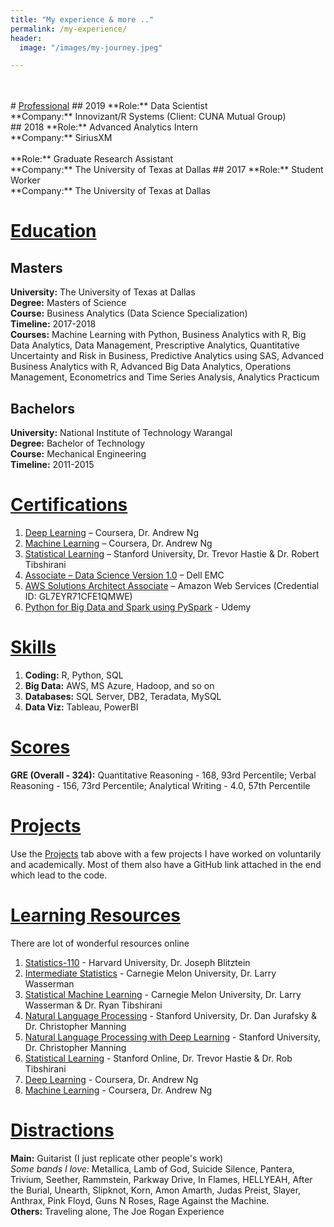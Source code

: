 ```yaml
---
title: "My experience & more .."
permalink: /my-experience/
header:
  image: "/images/my-journey.jpeg"

---
```


<br />
<br />
# <u>Professional</u>
## 2019
**Role:** Data Scientist<br>
**Company:** Innovizant/R Systems (Client: CUNA Mutual Group)<br>
## 2018
**Role:**    Advanced Analytics Intern <br>
**Company:** SiriusXM <br>
<br />
**Role:**    Graduate Research Assistant <br>
**Company:** The University of Texas at Dallas
## 2017
**Role:**    Student Worker <br>
**Company:** The University of Texas at Dallas

# <u>Education</u>
## Masters
**University:** The University of Texas at Dallas<br>
**Degree:**     Masters of Science<br>
**Course:**     Business Analytics (Data Science Specialization)<br>
**Timeline:**   2017-2018<br>
**Courses:**    Machine Learning with Python, Business Analytics with R, Big Data Analytics, Data Management, Prescriptive Analytics, Quantitative Uncertainty and Risk in Business, Predictive Analytics using SAS, Advanced Business Analytics with R, Advanced Big Data Analytics, Operations Management, Econometrics and Time Series Analysis, Analytics Practicum
## Bachelors
**University:** National Institute of Technology Warangal <br>
**Degree:**     Bachelor of Technology <br>
**Course:**     Mechanical Engineering<br>
**Timeline:**   2011-2015<br>

# <u>Certifications</u>
1. [Deep Learning](https://www.coursera.org/account/accomplishments/specialization/certificate/85AGYSNJEDLL) – Coursera, Dr. Andrew Ng
2. [Machine Learning](https://www.coursera.org/account/accomplishments/certificate/9SKQZCRMUYXD) – Coursera, Dr. Andrew Ng
3. [Statistical Learning](https://verify.lagunita.stanford.edu/SOA/a2b9b3a3356447d29e50be84c92fac81/) – Stanford University, Dr. Trevor Hastie & Dr. Robert Tibshirani
4. [Associate – Data Science Version 1.0](https://www.youracclaim.com/badges/12f1c2e9-4824-442a-a158-c3288b14c1cc/linked_in_profile) – Dell EMC
5. [AWS Solutions Architect Associate](https://aw.certmetrics.com/amazon/public/verification.aspx) – Amazon Web Services (Credential ID: GL7EYR71CFE1QMWE)
6. [Python for Big Data and Spark using PySpark](https://www.udemy.com/certificate/UC-ZEGM0WZX/) - Udemy

# <u>Skills</u>
1. **Coding:**    R, Python, SQL
2. **Big Data:**  AWS, MS Azure, Hadoop, and so on
3. **Databases:** SQL Server, DB2, Teradata, MySQL
4. **Data Viz:** Tableau, PowerBI

# <u>Scores</u>
**GRE (Overall - 324):** Quantitative Reasoning - 168, 93rd Percentile; Verbal Reasoning - 156, 73rd Percentile; Analytical Writing - 4.0, 57th Percentile

# <u>Projects</u>
Use the [Projects](/machine-learning/) tab above with a few projects I have worked on voluntarily and academically. Most of them also have a GitHub link attached in the end which lead to the code.

# <u>Learning Resources</u>
There are lot of wonderful resources online
1. [Statistics-110](https://www.youtube.com/watch?v=KbB0FjPg0mw&list=PL2SOU6wwxB0uwwH80KTQ6ht66KWxbzTIo) - Harvard University, Dr. Joseph Blitztein
2. [Intermediate Statistics](https://www.youtube.com/watch?v=uonMnn7BLX0&list=PLNhdfSlxbk-ZC7ipZ_EzhyX7TKrVunWE6) - Carnegie Melon University, Dr. Larry Wasserman
3. [Statistical Machine Learning](https://www.youtube.com/watch?v=Z1cSby8ZzhA&list=PLjbUi5mgii6B7A0nM74zHTOVQtTC9DaCv) - Carnegie Melon University, Dr. Larry Wasserman & Dr. Ryan Tibshirani
4. [Natural Language Processing](http://web.stanford.edu/~jurafsky/NLPCourseraSlides.html) - Stanford University, Dr. Dan Jurafsky & Dr. Christopher Manning
5. [Natural Language Processing with Deep Learning](http://web.stanford.edu/class/cs224n/) - Stanford University, Dr. Christopher Manning
6. [Statistical Learning](https://online.stanford.edu/courses/sohs-ystatslearning-statistical-learning-self-paced) - Stanford Online, Dr. Trevor Hastie & Dr. Rob Tibshirani
7. [Deep Learning](https://www.coursera.org/specializations/deep-learning) - Coursera, Dr. Andrew Ng
8. [Machine Learning](https://www.coursera.org/learn/machine-learning) - Coursera, Dr. Andrew Ng

# <u>Distractions</u>
**Main:** Guitarist (I just replicate other people's work)<br>
*Some bands I love:* Metallica, Lamb of God, Suicide Silence, Pantera, Trivium, Seether, Rammstein, Parkway Drive, In Flames, HELLYEAH, After the Burial, Unearth, Slipknot, Korn, Amon Amarth, Judas Preist, Slayer, Anthrax, Pink Floyd, Guns N Roses, Rage Against the Machine.<br>
**Others:** Traveling alone, The Joe Rogan Experience<br>
